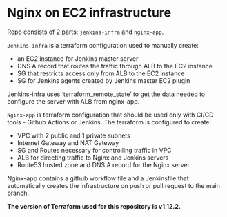 # Nginx on EC2 infrastructure

Repo consists of 2 parts: `jenkins-infra` and `nginx-app`.

`Jenkins-infra` is a terraform configuration used to manually create:
-  an EC2 instance for Jenkins master server
-  DNS A record that routes the traffic through ALB to the EC2 instance
-  SG that restricts access only from ALB to the EC2 instance
-  SG for Jenkins agents created by Jenkins master EC2 plugin

Jenkins-infra uses ‘terraform_remote_state’ to get the data needed to configure the
server with ALB from nginx-app.



`Nginx-app` is terraform configuration that should be used only with
CI/CD tools - Github Actions or Jenkins. The terraform is configured to create:
- VPC with 2 public and 1 private subnets
- Internet Gateway and NAT Gateway
- SG and Routes necessary for controlling traffic in VPC
- ALB for directing traffic to Nginx and Jenkins servers
- Route53 hosted zone and DNS A record for the Nginx server

Nginx-app contains a github workflow file and a Jenkinsfile that automatically creates the infrastructure on push or pull request to the main branch.

<b>
The version of Terraform used for this repository is v1.12.2.